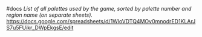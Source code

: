 #docs
*List of all palettes used by the game, sorted by palette number and region name (on separate sheets).*
https://docs.google.com/spreadsheets/d/1WloVDTQ4MOv0mnodrED1KLArJS7u5FUikr_DWpEkgsE/edit